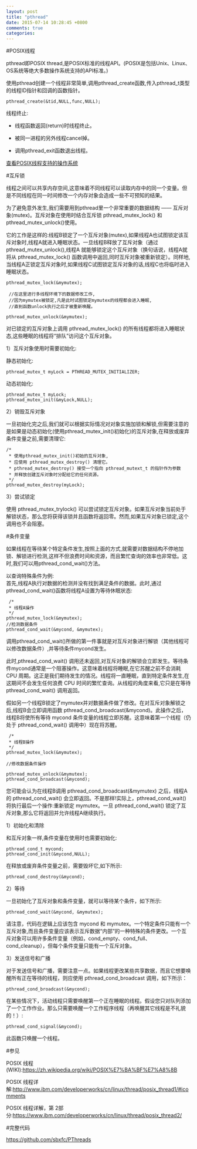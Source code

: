 ```yaml
---
layout: post
title: "pthread"
date: 2015-07-14 10:28:45 +0800
comments: true
categories: 
---
```

#POSIX线程

pthread即POSIX thread,是POSIX标准的线程API。(POSIX是包括Unix、Linux、OS系统等绝大多数操作系统支持的API标准。)

使用pthread创建一个线程非常简单,调用pthread_create函数,传入pthread_t类型的线程ID指针和回调的函数指针。

	pthread_create(&tid,NULL,func,NULL);

线程终止:

- 线程函数返回(return)时线程终止。

- 被同一进程的另外线程cancel掉。

- 调用pthread_exit函数退出线程。

[查看POSIX线程支持的操作系统](https://zh.wikipedia.org/wiki/POSIX%E7%BA%BF%E7%A8%8B)

<!-- more -->

#互斥锁

线程之间可以共享内存空间,这意味着不同线程可以读取内存中的同一个变量。但是不同线程在同一时间修改一个内存对象会造成一些不可预知的结果。

为了避免意外发生,我们需要用到pthread里一个非常重要的数据结构 —— 互斥对象(mutex)。互斥对象在使用时结合互斥锁 pthread_mutex_lock() 和 pthread_mutex_unlock()使用。

它的工作是这样的:线程B锁定了一个互斥对象(mutex),如果线程A也试图锁定该互斥对象时,线程A就进入睡眠状态。一旦线程B释放了互斥对象（通过 pthread_mutex_unlock(),线程A 就能够锁定这个互斥对象（换句话说，线程A就将从 pthread_mutex_lock() 函数调用中返回,同时互斥对象被重新锁定）。同样地,当线程A正锁定互斥对象时,如果线程C试图锁定互斥对象的话,线程C也将临时进入睡眠状态。
	
	pthread_mutex_lock(&mymutex);
    
     //在这里进行多线程环境下的数据修改工作,
     //因为mymutex被锁定,凡是此时试图锁定mymutex的线程都会进入睡眠,
     //直到函数unlock执行之后才被重新唤醒。
     
    pthread_mutex_unlock(&mymutex);
    
对已锁定的互斥对象上调用 pthread_mutex_lock() 的所有线程都将进入睡眠状态,这些睡眠的线程将“排队”访问这个互斥对象。

	
1）互斥对象使用时需要初始化:

静态初始化:

	pthread_mutex_t myLock = PTHREAD_MUTEX_INITIALIZER;
	
动态初始化:

	pthread_mutex_t myLock;
	pthread_mutex_init(&myLock,NULL);

2）销毁互斥对象
   
一旦初始化完之后,我们就可以根据实际情况对对象实施加锁和解锁,但需要注意的是如果是动态初始化(使用pthread_mutex_init()初始化)的互斥对象,在释放或废弃条件变量之前,需要清理它:

	/*
	 * 使用pthread_mutex_init()初始的互斥对象,
 	 * 应使用 pthread_mutex_destroy() 清理它。
	 * pthread_mutex_destroy() 接受一个指向 pthread_mutext_t 的指针作为参数
	 * 并释放创建互斥对象时分配给它的任何资源。
	 */
    pthread_mutex_destroy(myLock);	 
    
3）尝试锁定

使用 pthread_mutex_trylock() 可以尝试锁定互斥对象。如果互斥对象当前处于解锁状态，那么您将获得该锁并且函数将返回零。然而,如果互斥对象已锁定,这个调用也不会阻塞。

#条件变量

如果线程在等待某个特定条件发生,按照上面的方式,就需要对数据结构不停地加锁、解锁进行检测,这样不但浪费时间和资源，而且繁忙查询的效率也非常低。这时,我们可以用pthread_cond_wait()方法。

以查询特殊条件为例:<br>
首先,线程A执行对数据的检测并没有找到满足条件的数据。此时,通过pthread_cond_wait()函数将线程A设置为等待休眠状态:
	
	 /*
	 * 线程A操作
	 */
	pthread_mutex_lock(&mymutex);
	//检测数据条件 
	pthread_cond_wait(&mycond, &mymutex);


调用pthread_cond_wait()所做的第一件事就是对互斥对象进行解锁（其他线程可以修改数据条件）,并等待条件mycond发生。

此时,pthread_cond_wait() 调用还未返回,对互斥对象的解锁会立即发生。等待条件mycond通常是一个阻塞操作。这意味着线程将睡眠,在它苏醒之前不会消耗 CPU 周期。这正是我们期待发生的情况。线程将一直睡眠，直到特定条件发生,在这期间不会发生任何浪费 CPU 时间的繁忙查询。从线程的角度来看,它只是在等待 pthread_cond_wait() 调用返回。

假如另一个线程B锁定了mymutex并对数据条件做了修改。在对互斥对象解锁之后,线程B会立即调用函数 pthread_cond_broadcast(&mycond)。此操作之后，线程B将使所有等待 mycond 条件变量的线程立即苏醒。这意味着第一个线程（仍处于 pthread_cond_wait() 调用中）现在将苏醒。
	
	 /*
	 * 线程B操作
	 */
	pthread_mutex_lock(&mymutex);
	
	//修改数据条件操作 
	
	pthread_mutex_unlock(&mymutex);
	pthread_cond_broadcast(&mycond);
	
您可能会认为在线程B调用 pthread_cond_broadcast(&mymutex) 之后，线程A的 pthread_cond_wait() 会立即返回。不是那样!实际上，pthread_cond_wait() 将执行最后一个操作:重新锁定 mymutex。一旦 pthread_cond_wait() 锁定了互斥对象,那么它将返回并允许线程A继续执行。

1）初始化和清除

和互斥对象一样,条件变量在使用时也需要初始化:

	pthread_cond_t mycond;
	pthread_cond_init(&mycond,NULL);
	
在释放或废弃条件变量之前，需要毁坏它,如下所示:
	
	pthread_cond_destroy(&mycond);

2）等待

一旦初始化了互斥对象和条件变量，就可以等待某个条件，如下所示:
	
	pthread_cond_wait(&mycond, &mymutex);
	
请注意，代码在逻辑上应该包含 mycond 和 mymutex。一个特定条件只能有一个互斥对象,而且条件变量应该表示互斥数据“内部”的一种特殊的条件更改。一个互斥对象可以用许多条件变量（例如，cond_empty、cond_full、cond_cleanup），但每个条件变量只能有一个互斥对象。

3）发送信号和广播

对于发送信号和广播，需要注意一点。如果线程更改某些共享数据，而且它想要唤醒所有正在等待的线程，则应使用 pthread_cond_broadcast 调用，如下所示：

	pthread_cond_broadcast(&mycond);
	
在某些情况下，活动线程只需要唤醒第一个正在睡眠的线程。假设您只对队列添加了一个工作作业。那么只需要唤醒一个工作程序线程（再唤醒其它线程是不礼貌的！）:

	pthread_cond_signal(&mycond);
	
此函数只唤醒一个线程。


#参见

POSIX 线程(WIKI):<https://zh.wikipedia.org/wiki/POSIX%E7%BA%BF%E7%A8%8B>

POSIX 线程详解:<http://www.ibm.com/developerworks/cn/linux/thread/posix_thread1/#icomments>

POSIX 线程详解，第 2部分:<https://www.ibm.com/developerworks/cn/linux/thread/posix_thread2/>

#完整代码

<https://github.com/sbxfc/PThreads>